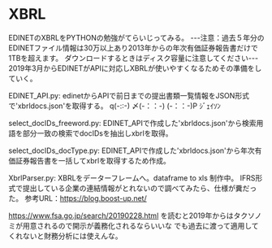 # XBRL

EDINETのXBRLをPYTHONの勉強がてらいじってみる。
---注意：過去５年分のEDINETファイル情報は30万以上あり2013年からの年次有価証券報告書だけで1TBを超えます。
ダウンロードするときはディスク容量に注意してください---
2019年3月からEDINETがAPIに対応しXBRLが使いやすくなるためその準備をしていく。

EDINET_API.py:
edinetからAPIで前日までの提出書類一覧情報をJSON形式で'xbrldocs.json'を取得する。
q(-::-) 〆(-：：-) (-：：-)P ｼﾞｪｲｿﾝ

select_docIDs_freeword.py:
EDINET_APIで作成した'xbrldocs.json'から検索用語を部分一致の検索でdocIDsを抽出しxbrlを取得。

select_docIDs_docType.py:
EDINET_APIで作成した'xbrldocs.json'から年次有価証券報告書を一括してxbrlを取得するため作成。

XbrlParser.py:
XBRLをデーターフレームへ。dataframe to xls 制作中。
IFRS形式で提出している企業の連結情報がとれないので調べてみたら、仕様が糞だった。
参考URL：https://blog.boost-up.net/

https://www.fsa.go.jp/search/20190228.html
を読むと2019年からはタクソノミが用意されるので開示が義務化されるならいいな
でも過去に渡って適用してくれないと財務分析には使えんな。



